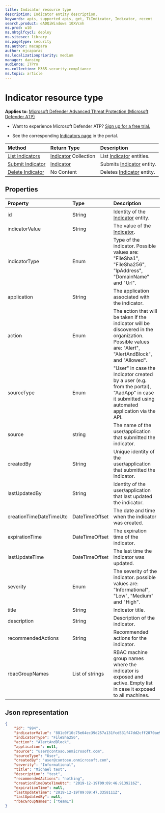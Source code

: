 ```yaml
---
title: Indicator resource type
description: Indicator entity description.
keywords: apis, supported apis, get, TiIndicator, Indicator, recent
search.product: eADQiWindows 10XVcnh
ms.prod: w10
ms.mktglfcycl: deploy
ms.sitesec: library
ms.pagetype: security
ms.author: macapara
author: mjcaparas
ms.localizationpriority: medium
manager: dansimp
audience: ITPro
ms.collection: M365-security-compliance 
ms.topic: article
---
```


# Indicator resource type

**Applies to:** [Microsoft Defender Advanced Threat Protection (Microsoft Defender ATP)](https://go.microsoft.com/fwlink/p/?linkid=2069559)

- Want to experience Microsoft Defender ATP? [Sign up for a free trial.](https://www.microsoft.com/microsoft-365/windows/microsoft-defender-atp?ocid=docs-wdatp-exposedapis-abovefoldlink) 

- See the corresponding [Indicators page](https://securitycenter.windows.com/preferences2/custom_ti_indicators/files) in the portal. 

Method|Return Type |Description
:---|:---|:---
[List Indicators](get-ti-indicators-collection.md) | [Indicator](ti-indicator.md) Collection | List [Indicator](ti-indicator.md) entities.
[Submit Indicator](post-ti-indicator.md) | [Indicator](ti-indicator.md) | Submits [Indicator](ti-indicator.md) entity.
[Delete Indicator](delete-ti-indicator-by-id.md) | No Content | Deletes [Indicator](ti-indicator.md) entity.


## Properties
Property |	Type	|	Description
:---|:---|:---
id | String | Identity of the [Indicator](ti-indicator.md) entity.
indicatorValue | String | The value of the [Indicator](ti-indicator.md).
indicatorType | Enum | Type of the indicator. Possible values are: "FileSha1", "FileSha256", "IpAddress", "DomainName" and "Url".
application | String | The application associated with the indicator. 
action | Enum | The action that will be taken if the indicator will be discovered in the organization. Possible values are: "Alert", "AlertAndBlock", and "Allowed".
sourceType | Enum | "User" in case the Indicator created by a user (e.g. from the portal), "AadApp" in case it submitted using automated application via the API.
source | string | The name of the user/application that submitted the indicator.
createdBy | String | Unique identity of the user/application that submitted the indicator.
lastUpdatedBy | String | Identity of the user/application that last updated the indicator.
creationTimeDateTimeUtc | DateTimeOffset | The date and time when the indicator was created.
expirationTime | DateTimeOffset | The expiration time of the indicator.
lastUpdateTime | DateTimeOffset | The last time the indicator was updated.
severity | Enum | The severity of the indicator. possible values are: "Informational", "Low", "Medium" and "High".
title | String | Indicator title.
description | String | Description of the indicator.
recommendedActions | String | Recommended actions for the indicator.
rbacGroupNames | List of strings | RBAC machine group names where the indicator is exposed and active. Empty list in case it exposed to all machines.


## Json representation

```json
{
    "id": "994",
    "indicatorValue": "881c0f10c75e64ec39d257a131fcd531f47dd2cff2070ae94baa347d375126fd",
    "indicatorType": "FileSha256",
    "action": "AlertAndBlock",
	"application": null,
    "source": "user@contoso.onmicrosoft.com",
    "sourceType": "User",
	"createdBy": "user@contoso.onmicrosoft.com",
    "severity": "Informational",
    "title": "Michael test",
    "description": "test",
    "recommendedActions": "nothing",
    "creationTimeDateTimeUtc": "2019-12-19T09:09:46.9139216Z",
    "expirationTime": null,
    "lastUpdateTime": "2019-12-19T09:09:47.3358111Z",
    "lastUpdatedBy": null,
    "rbacGroupNames": ["team1"]
}
```
